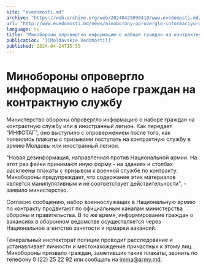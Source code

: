 ```yaml
---
site: "evedomosti.md"
archive: "https://web.archive.org/web/20240425090410/www.evedomosti.md/news/minoborony-oproverglo-informaciyu-o-nabore-grazhdan-na-kontr"
url: "http://www.evedomosti.md/news/minoborony-oproverglo-informaciyu-o-nabore-grazhdan-na-kontr"
language: ru
title: "Минобороны опровергло информацию о наборе граждан на контрактную службу"
publication: '[[Moldavskie Vedomosti]]'
published: 2024-04-24T15:55
---
```


# Минобороны опровергло информацию о наборе граждан на контрактную службу

Министерство обороны опровергло информацию о наборе граждан на контрактную службу или в иностранный легион. Как передает "ИНФОТАГ", оно выступило с опровержением после того, как появились плакаты с призывами поступать на контрактную службу в армию Молдовы или иностранный легион.

"Новая дезинформация, направленная против Национальной армии. На этот раз фейки принимают иную форму - на зданиях и столбах расклеены плакаты с призывом к военной службе по контракту. Минобороны предупреждает, что содержание этих материалов является манипулятивным и не соответствует действительности", - заявило министерство.

Согласно сообщению, набор военнослужащих в Национальную армию по контракту продвигают по официальным каналам министерства обороны и правительства. В то же время, информирование граждан о вакансиях в оборонном ведомстве осуществляется через Национальное агентство занятости и ярмарки вакансий.

Генеральный инспекторат полиции проводит расследование и устанавливает личности и местонахождение причастных к этому лиц. Минобороны призвало граждан, заметивших такие плакаты, звонить по телефону 0 (22) 25 22 92 или сообщать на imma@army.md.